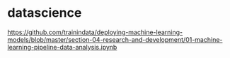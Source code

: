 # datascience

https://github.com/trainindata/deploying-machine-learning-models/blob/master/section-04-research-and-development/01-machine-learning-pipeline-data-analysis.ipynb
